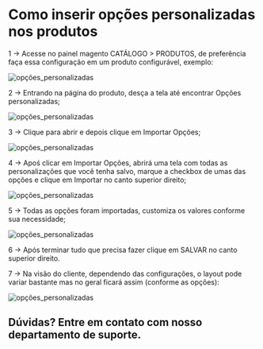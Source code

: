 # Como inserir opções personalizadas nos produtos

1 -> Acesse no painel magento CATÁLOGO > PRODUTOS, de preferência faça essa configuração em um produto configurável, exemplo:

![opções_personalizadas](imagem1)

2 -> Entrando na página do produto, desça a tela até encontrar Opções personalizadas;

![opções_personalizadas](imagem2)

3 -> Clique para abrir e depois clique em Importar Opções;

![opções_personalizadas](imagem3)

4 -> Apoś clicar em Importar Opções, abrirá uma tela com todas as personalizações que você tenha salvo, marque a checkbox de umas das opções e clique em Importar no canto superior direito;

![opções_personalizadas](imagem4)

5 -> Todas as opções foram importadas, customiza os valores conforme sua necessidade;

![opções_personalizadas](imagem5)

6 -> Após terminar tudo que precisa fazer clique em SALVAR no canto superior direito.

7 -> Na visão do cliente, dependendo das configurações, o layout pode variar bastante mas no geral ficará assim (conforme as opções):

![opções_personalizadas](imagem6)

## Dúvidas? Entre em contato com nosso departamento de suporte.